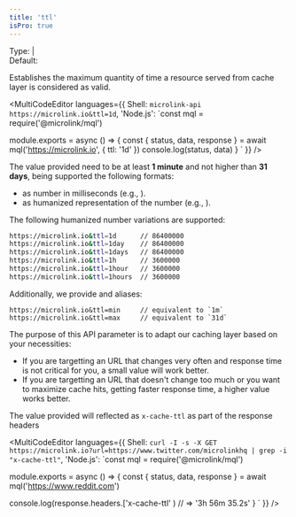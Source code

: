 ```yaml
---
title: 'ttl'
isPro: true
--- 
```


Type: <TypeContainer><Type children='<string>'/> | <Type children='<number>'/></TypeContainer><br/>
Default: <Type children="'1h'"/>

Establishes the maximum quantity of time a resource served from cache layer is considered as valid.

<MultiCodeEditor languages={{
  Shell: `microlink-api https://microlink.io&ttl=1d`,
  'Node.js': `const mql = require('@microlink/mql')
 
module.exports = async () => {
  const { status, data, response } = await mql('https://microlink.io', {
    ttl: '1d'
  })
  console.log(status, data)
}
  `
  }} 
/>

The value provided need to be at least **1 minute** and not higher than **31 days**, being supported the following formats:

- as number in milliseconds (e.g., <Type children="86400000"/>).
- as humanized representation of the number (e.g., <Type children="'24h'"/>).

The following humanized number variations are supported:

```bash
https://microlink.io&ttl=1d      // 86400000
https://microlink.io&ttl=1day    // 86400000
https://microlink.io&ttl=1days   // 86400000
https://microlink.io&ttl=1h      // 3600000
https://microlink.io&ttl=1hour   // 3600000
https://microlink.io&ttl=1hours  // 3600000
```

Additionally, we provide <Type children="'min'"/> and <Type children="'max'"/> aliases:

```
https://microlink.io&ttl=min     // equivalent to `1m`
https://microlink.io&ttl=max     // equivalent to `31d`
```

The purpose of this API parameter is to adapt our caching layer based on your necessities:

- If you are targetting an URL that changes very often and response time is not critical for you, a small value will work better.
- If you are targetting an URL that doesn't change too much or you want to maximize cache hits, getting faster response time, a higher value works better.

The value provided will reflected as `x-cache-ttl` as part of the response headers

<MultiCodeEditor languages={{
  Shell: `curl -I -s -X GET https://microlink.io?url=https://www.twitter.com/microlinkhq | grep -i "x-cache-ttl"`,
  'Node.js': `const mql = require('@microlink/mql')
 
module.exports = async () => {
  const { status, data, response } = await mql('https://www.reddit.com')
  
  console.log(response.headers.['x-cache-ttl' ) // => '3h 56m 35.2s'
}
  `
  }} 
/>
